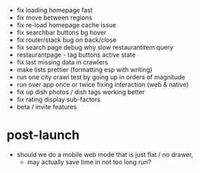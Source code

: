 - fix loading homepage fast
- fix move between regions
- fix re-load homepage cache issue
- fix searchbar buttons bg hover
- fix router/stack bug on back/close
- fix search page debug why slow restaurantitem query
- restaurantpage - tag buttons active state
- fix last missing data in crawlers
- make lists prettier (formatting esp with writing)
- run one city crawl test by going up in orders of magnitude
- run over app once or twice fixing interaction (web & native)
- fix up dish photos / dish tags working better
- fix rating display sub-factors
- beta / invite features


# post-launch

- should we do a mobile web mode that is just flat / no drawer,
    - may actually save time in not too long run?
